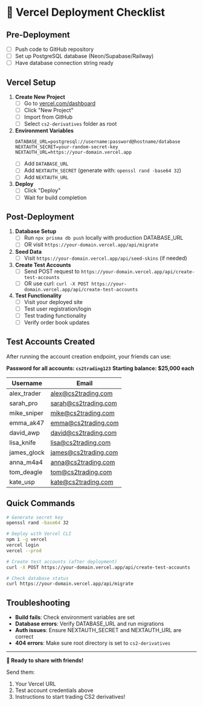 # 🚀 Vercel Deployment Checklist

## Pre-Deployment

- [ ] Push code to GitHub repository
- [ ] Set up PostgreSQL database (Neon/Supabase/Railway)
- [ ] Have database connection string ready

## Vercel Setup

1. **Create New Project**
   - [ ] Go to [vercel.com/dashboard](https://vercel.com/dashboard)
   - [ ] Click "New Project"
   - [ ] Import from GitHub
   - [ ] Select `cs2-derivatives` folder as root

2. **Environment Variables**
   ```
   DATABASE_URL=postgresql://username:password@hostname/database
   NEXTAUTH_SECRET=your-random-secret-key
   NEXTAUTH_URL=https://your-domain.vercel.app
   ```
   - [ ] Add `DATABASE_URL`
   - [ ] Add `NEXTAUTH_SECRET` (generate with: `openssl rand -base64 32`)
   - [ ] Add `NEXTAUTH_URL`

3. **Deploy**
   - [ ] Click "Deploy"
   - [ ] Wait for build completion

## Post-Deployment

1. **Database Setup**
   - [ ] Run `npx prisma db push` locally with production DATABASE_URL
   - [ ] OR visit `https://your-domain.vercel.app/api/migrate`

2. **Seed Data**
   - [ ] Visit `https://your-domain.vercel.app/api/seed-skins` (if needed)

3. **Create Test Accounts**
   - [ ] Send POST request to `https://your-domain.vercel.app/api/create-test-accounts`
   - [ ] OR use curl: `curl -X POST https://your-domain.vercel.app/api/create-test-accounts`

4. **Test Functionality**
   - [ ] Visit your deployed site
   - [ ] Test user registration/login
   - [ ] Test trading functionality
   - [ ] Verify order book updates

## Test Accounts Created

After running the account creation endpoint, your friends can use:

**Password for all accounts: `cs2trading123`**
**Starting balance: $25,000 each**

| Username | Email |
|----------|-------|
| alex_trader | alex@cs2trading.com |
| sarah_pro | sarah@cs2trading.com |
| mike_sniper | mike@cs2trading.com |
| emma_ak47 | emma@cs2trading.com |
| david_awp | david@cs2trading.com |
| lisa_knife | lisa@cs2trading.com |
| james_glock | james@cs2trading.com |
| anna_m4a4 | anna@cs2trading.com |
| tom_deagle | tom@cs2trading.com |
| kate_usp | kate@cs2trading.com |

## Quick Commands

```bash
# Generate secret key
openssl rand -base64 32

# Deploy with Vercel CLI
npm i -g vercel
vercel login
vercel --prod

# Create test accounts (after deployment)
curl -X POST https://your-domain.vercel.app/api/create-test-accounts

# Check database status
curl https://your-domain.vercel.app/api/migrate
```

## Troubleshooting

- **Build fails**: Check environment variables are set
- **Database errors**: Verify DATABASE_URL and run migrations
- **Auth issues**: Ensure NEXTAUTH_SECRET and NEXTAUTH_URL are correct
- **404 errors**: Make sure root directory is set to `cs2-derivatives`

---

**🎉 Ready to share with friends!**

Send them:
1. Your Vercel URL
2. Test account credentials above
3. Instructions to start trading CS2 derivatives! 